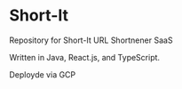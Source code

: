 # Short-It
 Repository for Short-It URL Shortnener SaaS

 Written in Java, React.js, and TypeScript.

 Deployde via GCP
